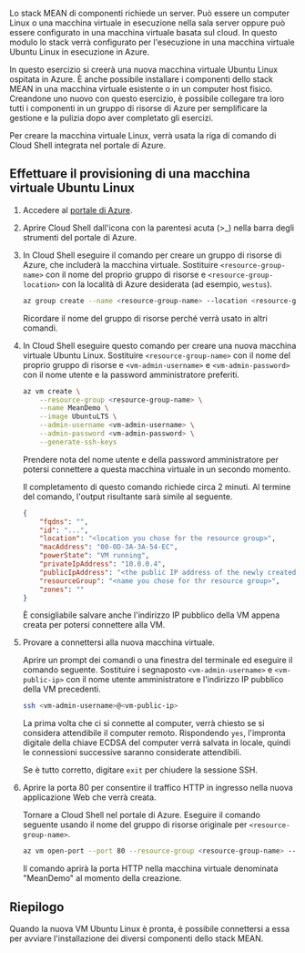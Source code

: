 Lo stack MEAN di componenti richiede un server. Può essere un computer Linux o una macchina virtuale in esecuzione nella sala server oppure può essere configurato in una macchina virtuale basata sul cloud. In questo modulo lo stack verrà configurato per l'esecuzione in una macchina virtuale Ubuntu Linux in esecuzione in Azure.

In questo esercizio si creerà una nuova macchina virtuale Ubuntu Linux ospitata in Azure. È anche possibile installare i componenti dello stack MEAN in una macchina virtuale esistente o in un computer host fisico. Creandone uno nuovo con questo esercizio, è possibile collegare tra loro tutti i componenti in un gruppo di risorse di Azure per semplificare la gestione e la pulizia dopo aver completato gli esercizi.

Per creare la macchina virtuale Linux, verrà usata la riga di comando di Cloud Shell integrata nel portale di Azure.

## <a name="provision-an-ubuntu-linux-vm"></a>Effettuare il provisioning di una macchina virtuale Ubuntu Linux

1. Accedere al [portale di Azure](https://portal.azure.com?azure-portal=true).
1. Aprire Cloud Shell dall'icona con la parentesi acuta (>_) nella barra degli strumenti del portale di Azure.
1. In Cloud Shell eseguire il comando per creare un gruppo di risorse di Azure, che includerà la macchina virtuale. Sostituire `<resource-group-name>` con il nome del proprio gruppo di risorse e `<resource-group-location>` con la località di Azure desiderata (ad esempio, `westus`).


    ```bash
    az group create --name <resource-group-name> --location <resource-group-location>
    ```

    Ricordare il nome del gruppo di risorse perché verrà usato in altri comandi.

1. In Cloud Shell eseguire questo comando per creare una nuova macchina virtuale Ubuntu Linux. Sostituire `<resource-group-name>` con il nome del proprio gruppo di risorse e `<vm-admin-username>` e `<vm-admin-password>` con il nome utente e la password amministratore preferiti.

    ```bash
    az vm create \
        --resource-group <resource-group-name> \
        --name MeanDemo \
        --image UbuntuLTS \
        --admin-username <vm-admin-username> \
        --admin-password <vm-admin-password> \
        --generate-ssh-keys
    ```

    Prendere nota del nome utente e della password amministratore per potersi connettere a questa macchina virtuale in un secondo momento.

    Il completamento di questo comando richiede circa 2 minuti. Al termine del comando, l'output risultante sarà simile al seguente.

    ```json
    {
        "fqdns": "",
        "id": "...",
        "location": "<location you chose for the resource group>",
        "macAddress": "00-0D-3A-3A-54-EC",
        "powerState": "VM running",
        "privateIpAddress": "10.0.0.4",
        "publicIpAddress": "<the public IP address of the newly created machine>",
        "resourceGroup": "<name you chose for thr resource group>",
        "zones": ""
    }
    ```

    È consigliabile salvare anche l'indirizzo IP pubblico della VM appena creata per potersi connettere alla VM.

1. Provare a connettersi alla nuova macchina virtuale.

    Aprire un prompt dei comandi o una finestra del terminale ed eseguire il comando seguente. Sostituire i segnaposto `<vm-admin-username>` e `<vm-public-ip>` con il nome utente amministratore e l'indirizzo IP pubblico della VM precedenti.

    ```bash
    ssh <vm-admin-username>@<vm-public-ip>
    ```

    La prima volta che ci si connette al computer, verrà chiesto se si considera attendibile il computer remoto. Rispondendo `yes`, l'impronta digitale della chiave ECDSA del computer verrà salvata in locale, quindi le connessioni successive saranno considerate attendibili.

    Se è tutto corretto, digitare `exit` per chiudere la sessione SSH.

1. Aprire la porta 80 per consentire il traffico HTTP in ingresso nella nuova applicazione Web che verrà creata.

    Tornare a Cloud Shell nel portale di Azure. Eseguire il comando seguente usando il nome del gruppo di risorse originale per `<resource-group-name>`.

    ``` bash
    az vm open-port --port 80 --resource-group <resource-group-name> --name MeanDemo
    ```

    Il comando aprirà la porta HTTP nella macchina virtuale denominata "MeanDemo" al momento della creazione.

## <a name="summary"></a>Riepilogo

Quando la nuova VM Ubuntu Linux è pronta, è possibile connettersi a essa per avviare l'installazione dei diversi componenti dello stack MEAN.